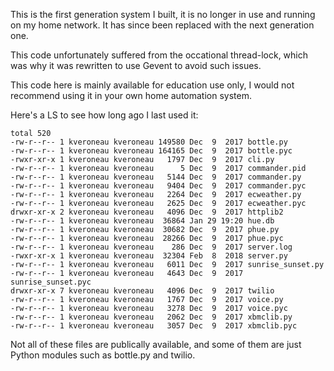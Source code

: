 This is the first generation system I built, it is no longer in use and running on my home network.  It has since been replaced with the next generation one.

This code unfortunately suffered from the occational thread-lock, which was why it was rewritten to use Gevent to avoid such issues.

This code here is mainly available for education use only, I would not recommend using it in your own home automation system.

Here's a LS to see how long ago I last used it:

```kveroneau@pi:~/hue $ ls -l
total 520
-rw-r--r-- 1 kveroneau kveroneau 149580 Dec  9  2017 bottle.py
-rw-r--r-- 1 kveroneau kveroneau 164165 Dec  9  2017 bottle.pyc
-rwxr-xr-x 1 kveroneau kveroneau   1797 Dec  9  2017 cli.py
-rw-r--r-- 1 kveroneau kveroneau      5 Dec  9  2017 commander.pid
-rw-r--r-- 1 kveroneau kveroneau   5144 Dec  9  2017 commander.py
-rw-r--r-- 1 kveroneau kveroneau   9404 Dec  9  2017 commander.pyc
-rw-r--r-- 1 kveroneau kveroneau   2264 Dec  9  2017 ecweather.py
-rw-r--r-- 1 kveroneau kveroneau   2625 Dec  9  2017 ecweather.pyc
drwxr-xr-x 2 kveroneau kveroneau   4096 Dec  9  2017 httplib2
-rw-r--r-- 1 kveroneau kveroneau  36864 Jan 29 19:20 hue.db
-rw-r--r-- 1 kveroneau kveroneau  30682 Dec  9  2017 phue.py
-rw-r--r-- 1 kveroneau kveroneau  28266 Dec  9  2017 phue.pyc
-rw-r--r-- 1 kveroneau kveroneau    286 Dec  9  2017 server.log
-rwxr-xr-x 1 kveroneau kveroneau  32304 Feb  8  2018 server.py
-rw-r--r-- 1 kveroneau kveroneau   6011 Dec  9  2017 sunrise_sunset.py
-rw-r--r-- 1 kveroneau kveroneau   4643 Dec  9  2017 sunrise_sunset.pyc
drwxr-xr-x 7 kveroneau kveroneau   4096 Dec  9  2017 twilio
-rw-r--r-- 1 kveroneau kveroneau   1767 Dec  9  2017 voice.py
-rw-r--r-- 1 kveroneau kveroneau   3278 Dec  9  2017 voice.pyc
-rw-r--r-- 1 kveroneau kveroneau   2062 Dec  9  2017 xbmclib.py
-rw-r--r-- 1 kveroneau kveroneau   3057 Dec  9  2017 xbmclib.pyc
```

Not all of these files are publically available, and some of them are just Python modules such as bottle.py and twilio.
